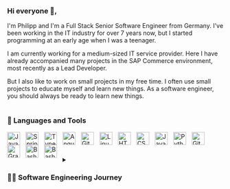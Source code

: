 ### Hi everyone 👋,

I'm Philipp and I'm a Full Stack Senior Software Engineer from Germany. I've been working in the IT industry for over 7 years now, but I started programming at an early age when I was a teenager.

I am currently working for a medium-sized IT service provider. Here I have already accompanied many projects in the SAP Commerce environment, most recently as a Lead Developer.

But I also like to work on small projects in my free time.
I often use small projects to educate myself and learn new things.
As a software engineer, you should always be ready to learn new things.

#

### 🧰 Languages and Tools

<img align="left" alt="Java" width="30px" style="padding-right:10px;" src="https://cdn.jsdelivr.net/gh/devicons/devicon/icons/java/java-original.svg"/>
<img align="left" alt="Spring" width="30px" style="padding-right:10px;" src="https://cdn.jsdelivr.net/gh/devicons/devicon/icons/spring/spring-original.svg" />
<img align="left" alt="TypeScript" width="30px" style="padding-right:10px;" src="https://cdn.jsdelivr.net/gh/devicons/devicon/icons/typescript/typescript-plain.svg" />
<img align="left" alt="Angular" width="30px" style="padding-right:10px;" src="https://cdn.jsdelivr.net/gh/devicons/devicon/icons/angularjs/angularjs-plain.svg" />
<img align="left" alt="Git" width="30px" style="padding-right:10px;" src="https://cdn.jsdelivr.net/gh/devicons/devicon/icons/git/git-original.svg" />
<img align="left" alt="Linux" width="30px" style="padding-right:10px;" src="https://cdn.jsdelivr.net/gh/devicons/devicon/icons/linux/linux-original.svg" />
<img align="left" alt="HTML" width="30px" style="padding-right:10px;" src="https://cdn.jsdelivr.net/gh/devicons/devicon/icons/html5/html5-plain.svg" />
<img align="left" alt="CSS" width="30px" style="padding-right:10px;" src="https://cdn.jsdelivr.net/gh/devicons/devicon/icons/css3/css3-plain.svg" />
<img align="left" alt="JavaScript" width="30px" style="padding-right:10px;" src="https://cdn.jsdelivr.net/gh/devicons/devicon/icons/javascript/javascript-plain.svg" />
<img align="left" alt="Python" width="30px" style="padding-right:10px;" src="https://cdn.jsdelivr.net/gh/devicons/devicon/icons/python/python-plain.svg" />
<img align="left" alt="Github" width="30px" style="padding-right:10px;" src="https://cdn.jsdelivr.net/gh/devicons/devicon/icons/github/github-original.svg" />
<img align="left" alt="Gradle" width="30px" style="padding-right:10px;" src="https://cdn.jsdelivr.net/gh/devicons/devicon/icons/gradle/gradle-plain.svg" />
<img align="left" alt="Bash" width="30px" style="padding-right:10px;" src="https://cdn.jsdelivr.net/gh/devicons/devicon/icons/bash/bash-plain.svg" />
<img align="left" alt="Bash" width="30px" style="padding-right:10px;" src="https://cdn.jsdelivr.net/gh/devicons/devicon/icons/docker/docker-original.svg" />
<br/>

#

<details> <summary><h3>👨‍💻 Software Engineering Journey</h3></summary>

## First steps in school

It started when I was about 13 years old. I spent a lot of time playing computer games. At that time I was playing the games Fallout 3 & Fallout Vegas. I discovered that you can create your own game content for both games using the manufacturer's special software. Among other things, you could program scripts for the game in a scripting language and that's how my interest in programming started. I started with programming little modifications for these games.

Later I got more involved with programming and also looked at other programming languages. I used batch programming on Windows to automate processes on my computer. Via Excel and VBA I came to Visual Basic .NET, which I mainly used to develop small programs for myself.

At my school at the time, you could choose computer science as an examination subject in high school, which I did. During this time we dealt with many basics, such as databases, automaton theory or IT security. But we also looked at the programming in detail. We worked there with Python and learned the principle of object oriented programming.

## The Apprenticeship

Even before graduating from high school, it was clear to me that I wanted to work in software development later on. The University was out of the question for me. I'm more practical and didn't feel like doing theory during my studies, so I applied to several companies for an apprenticeship as an IT specialist for application development ([German: "Fachinformatiker"](https://de.wikipedia.org/wiki/Fachinformatiker)). I was quickly accepted by an IT service provider in the neighboring town.

I started my apprenticeship with this IT service provider after passing my high-school diploma ([German: "Abitur"](https://de.wikipedia.org/wiki/Abitur)). At the beginning I learned the basic concepts of programming again, this time in the programming language Java. There were also web technologies such as HTML, CSS and JavaScript. At that time, in the department where I was, we were implementing E-Commerce systems based on the SAP frameworks: SAP Eco, SAP WCEM and SAP Commerce (then named SAP Hybris).

After my basic training, which lasted about 1 year, I was able to take on my first tasks in customer projects. That's how I got into the day-to-day project business and gained my first project experience.
After a total of 3 years I had successfully completed my apprenticeship and I was taken on by the company as a permanent employee. At that time, I was already involved in several customer projects.

## Professional Software Engineering

After a year in the company that had trained me, I resigned to join another company in the same town. Some of my old colleagues also joined this company.

There we were again in the SAP Commerce environment. I was again working in several existing projects. During this time I dealt a lot with the SAP Commerce Framework. I delved even deeper into programming and gained a lot of experience in the various projects.

During this time I was significantly involved in several upgrades of SAP Commerce systems. (Anyone who works in the SAP Commerce environment knows how difficult this is. Especially when large version jumps are made).

After two years of working in existing projects, I got the chance to start a new customer project from the beginning as a lead developer. At this point I was already a senior engineer with a lot of experience in the SAP Commerce environment.

</details>

#
